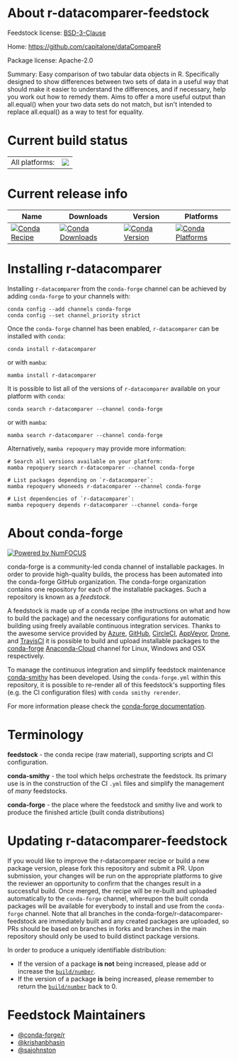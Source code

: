 About r-datacomparer-feedstock
==============================

Feedstock license: [BSD-3-Clause](https://github.com/conda-forge/r-datacomparer-feedstock/blob/main/LICENSE.txt)

Home: https://github.com/capitalone/dataCompareR

Package license: Apache-2.0

Summary: Easy comparison of two tabular data objects in R. Specifically designed to show differences between two sets of data in a useful way that should make it easier to understand the differences, and if necessary, help you work out how to remedy them. Aims to offer a more useful output than all.equal() when your two data sets do not match, but isn't intended to replace all.equal() as a way to test for equality.

Current build status
====================


<table><tr><td>All platforms:</td>
    <td>
      <a href="https://dev.azure.com/conda-forge/feedstock-builds/_build/latest?definitionId=13755&branchName=main">
        <img src="https://dev.azure.com/conda-forge/feedstock-builds/_apis/build/status/r-datacomparer-feedstock?branchName=main">
      </a>
    </td>
  </tr>
</table>

Current release info
====================

| Name | Downloads | Version | Platforms |
| --- | --- | --- | --- |
| [![Conda Recipe](https://img.shields.io/badge/recipe-r--datacomparer-green.svg)](https://anaconda.org/conda-forge/r-datacomparer) | [![Conda Downloads](https://img.shields.io/conda/dn/conda-forge/r-datacomparer.svg)](https://anaconda.org/conda-forge/r-datacomparer) | [![Conda Version](https://img.shields.io/conda/vn/conda-forge/r-datacomparer.svg)](https://anaconda.org/conda-forge/r-datacomparer) | [![Conda Platforms](https://img.shields.io/conda/pn/conda-forge/r-datacomparer.svg)](https://anaconda.org/conda-forge/r-datacomparer) |

Installing r-datacomparer
=========================

Installing `r-datacomparer` from the `conda-forge` channel can be achieved by adding `conda-forge` to your channels with:

```
conda config --add channels conda-forge
conda config --set channel_priority strict
```

Once the `conda-forge` channel has been enabled, `r-datacomparer` can be installed with `conda`:

```
conda install r-datacomparer
```

or with `mamba`:

```
mamba install r-datacomparer
```

It is possible to list all of the versions of `r-datacomparer` available on your platform with `conda`:

```
conda search r-datacomparer --channel conda-forge
```

or with `mamba`:

```
mamba search r-datacomparer --channel conda-forge
```

Alternatively, `mamba repoquery` may provide more information:

```
# Search all versions available on your platform:
mamba repoquery search r-datacomparer --channel conda-forge

# List packages depending on `r-datacomparer`:
mamba repoquery whoneeds r-datacomparer --channel conda-forge

# List dependencies of `r-datacomparer`:
mamba repoquery depends r-datacomparer --channel conda-forge
```


About conda-forge
=================

[![Powered by
NumFOCUS](https://img.shields.io/badge/powered%20by-NumFOCUS-orange.svg?style=flat&colorA=E1523D&colorB=007D8A)](https://numfocus.org)

conda-forge is a community-led conda channel of installable packages.
In order to provide high-quality builds, the process has been automated into the
conda-forge GitHub organization. The conda-forge organization contains one repository
for each of the installable packages. Such a repository is known as a *feedstock*.

A feedstock is made up of a conda recipe (the instructions on what and how to build
the package) and the necessary configurations for automatic building using freely
available continuous integration services. Thanks to the awesome service provided by
[Azure](https://azure.microsoft.com/en-us/services/devops/), [GitHub](https://github.com/),
[CircleCI](https://circleci.com/), [AppVeyor](https://www.appveyor.com/),
[Drone](https://cloud.drone.io/welcome), and [TravisCI](https://travis-ci.com/)
it is possible to build and upload installable packages to the
[conda-forge](https://anaconda.org/conda-forge) [Anaconda-Cloud](https://anaconda.org/)
channel for Linux, Windows and OSX respectively.

To manage the continuous integration and simplify feedstock maintenance
[conda-smithy](https://github.com/conda-forge/conda-smithy) has been developed.
Using the ``conda-forge.yml`` within this repository, it is possible to re-render all of
this feedstock's supporting files (e.g. the CI configuration files) with ``conda smithy rerender``.

For more information please check the [conda-forge documentation](https://conda-forge.org/docs/).

Terminology
===========

**feedstock** - the conda recipe (raw material), supporting scripts and CI configuration.

**conda-smithy** - the tool which helps orchestrate the feedstock.
                   Its primary use is in the construction of the CI ``.yml`` files
                   and simplify the management of *many* feedstocks.

**conda-forge** - the place where the feedstock and smithy live and work to
                  produce the finished article (built conda distributions)


Updating r-datacomparer-feedstock
=================================

If you would like to improve the r-datacomparer recipe or build a new
package version, please fork this repository and submit a PR. Upon submission,
your changes will be run on the appropriate platforms to give the reviewer an
opportunity to confirm that the changes result in a successful build. Once
merged, the recipe will be re-built and uploaded automatically to the
`conda-forge` channel, whereupon the built conda packages will be available for
everybody to install and use from the `conda-forge` channel.
Note that all branches in the conda-forge/r-datacomparer-feedstock are
immediately built and any created packages are uploaded, so PRs should be based
on branches in forks and branches in the main repository should only be used to
build distinct package versions.

In order to produce a uniquely identifiable distribution:
 * If the version of a package **is not** being increased, please add or increase
   the [``build/number``](https://docs.conda.io/projects/conda-build/en/latest/resources/define-metadata.html#build-number-and-string).
 * If the version of a package **is** being increased, please remember to return
   the [``build/number``](https://docs.conda.io/projects/conda-build/en/latest/resources/define-metadata.html#build-number-and-string)
   back to 0.

Feedstock Maintainers
=====================

* [@conda-forge/r](https://github.com/conda-forge/r/)
* [@krishanbhasin](https://github.com/krishanbhasin/)
* [@sajohnston](https://github.com/sajohnston/)

